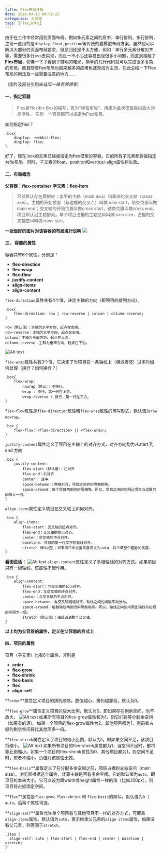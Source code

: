 ```yaml
---
title: Flex布局详解
date: 2016-04-15 08:59:22
categories: 大前端
tags: [Flex,HTML]
---
```

由于在工作中经常用到页面布局，例如多元素之间的居中，单行排列，多行排列，之前一直用的是`display,float,position`等传统的盒模型布局方案，虽然也可以解决大部分的页面布局要求，但总归还是不太方便，例如：单行多元素分散对齐等，需要很多行css去实现，而且一不小心还容易出现很多小问题，而直到接触了**Flex布局**，仿佛一下子看到了黎明的曙光，简单的几行代码就可以完成很多复杂的布局，而且随着flex布局也越来越多的应用也逐渐成为主流，在此总结一下Flex布局的用法及一些需要注意的地方……
<!--more-->
（图片及部分引用来自*阮一峰老师博客*）
#### 一、指定容器
> Flex是Flexible Box的缩写，意为"弹性布局"，用来为盒状模型提供最大的灵活性。
	任何一个容器都可以指定为Flex布局。
	
如何指定flex？
```
.box{
	display: -webkit-flex;
	display: flex;
}
```
好了，现在.box的元素已经被指定为flex模型的容器，它的所有子元素都将被指定为fle布局，同时，子元素的float、position和vertical-align属性将失效。
#### 二、布局概念
**父容器：flex-container**
**字元素：flex-item**
>容器默认存在两根轴：水平的主轴（main axis）和垂直的交叉轴（cross axis）。主轴的开始位置（与边框的交叉点）叫做main start，结束位置叫做main end；交叉轴的开始位置叫做cross start，结束位置叫做cross end。
项目默认沿主轴排列。单个项目占据的主轴空间叫做main size，占据的交叉轴空间叫做cross size。

**一张很好的图片对该容器的布局进行说明**
![](http://www.ruanyifeng.com/blogimg/asset/2015/bg2015071004.png)
#### 三、 容器的属性
容器共有6个属性，分别是：
- **flex-direction**
- **flex-wrap**
- **flex-flow**
- **justify-content**
- **align-items**
- **align-content**

`flex-direction`属性共有4个值，决定主轴的方向（即项目的排列方向）。
```
.box{
	flex-direction: row | row-reverse | column | column-reverse;
}

row（默认值）：主轴为水平方向，起点在左端。
row-reverse：主轴为水平方向，起点在右端。
column：主轴为垂直方向，起点在上沿。
column-reverse：主轴为垂直方向，起点在下沿。
```
![Alt text](http://www.ruanyifeng.com/blogimg/asset/2015/bg2015071005.png)

`flex-wrap`属性共有3个值，它决定了当项目在一条轴线上（横或者竖）过多时如何处理（换行？如何换行？）
```
.box{
	flex-wrap: 
		nowrap（默认）：不换行。
		wrap : 换行，第一行在上方。
		wrap-reverse : 换行，第一行在下方。
}
```
`flex-flow`属性是`flex-direction`属性和`flex-wrap`属性的简写形式，默认值为`row nowrap`。
```
.box {
	flex-flow: <flex-direction> || <flex-wrap>;
}
```
`justify-content`属性定义了项目在主轴上的对齐方式，对齐方向均为从start 到 end 方向
```
.box {
	justify-content: 
		flex-start（默认值）：左对齐
		flex-end：右对齐
		center： 居中
		space-between：两端对齐，项目之间的间隔都相等。
		space-around：每个项目两侧的间隔相等。所以，项目之间的间隔比项目与边框的间隔大一倍。
}
```
`align-items`属性定义项目在交叉轴上如何对齐。
```
.box {
	align-items: 
		flex-start：交叉轴的起点对齐。
		flex-end：交叉轴的终点对齐。
		center：交叉轴的中点对齐。
		baseline: 项目的第一行文字的基线对齐。
		stretch（默认值）：如果项目未设置高度或设为auto，将占满整个容器的高度。
}
```
**看图说话：**
![Alt text](http://www.ruanyifeng.com/blogimg/asset/2015/bg2015071011.png)
`align-content`属性定义了多根轴线的对齐方式。如果项目只有一根轴线，该属性不起作用。
```
.box {
	align-content: 
		flex-start：与交叉轴的起点对齐。
		flex-end：与交叉轴的终点对齐。
		center：与交叉轴的中点对齐。
		space-between：与交叉轴两端对齐，轴线之间的间隔平均分布。
		space-around：每根轴线两侧的间隔都相等。所以，轴线之间的间隔比轴线与边框的间隔大一倍。
		stretch（默认值）：轴线占满整个交叉轴。
}
```
**以上均为父容器的属性，定义在父容器的样式上**

#### 四、项目的属性
项目（子元素）也有6个属性，非别是
- **order**
- **flex-grow**
- **flex-shrink**
- **flex-basis**
- **flex**
- **align-self**

**`order`**属性定义项目的排列顺序。数值越小，排列越靠前，默认为0。

**`flex-grow`**属性定义项目的放大比例，默认为0，即如果存在剩余空间，也不放大。
![Alt text](http://www.ruanyifeng.com/blogimg/asset/2015/bg2015071014.png)
如果所有项目的flex-grow属性都为1，则它们将等分剩余空间（如果有的话）。如果一个项目的flex-grow属性为2，其他项目都为1，则前者占据的剩余空间将比其他项多一倍。

**`flex-shrink`属性定义了项目的缩小比例，默认为1，即如果空间不足，该项目将缩小。
![Alt text](http://www.ruanyifeng.com/blogimg/asset/2015/bg2015071015.jpg)
如果所有项目的flex-shrink属性都为1，当空间不足时，都将等比例缩小。如果一个项目的flex-shrink属性为0，其他项目都为1，则空间不足时，前者不缩小。负值对该属性无效。

**`flex-basis`**属性定义了在分配多余空间之前，项目占据的主轴空间（main size）。浏览器根据这个属性，计算主轴是否有多余空间。它的默认值为`auto`，即项目的本来大小。它可以设为跟width或height属性一样的值（比如350px），则项目将占据固定空间。

**`flex`**属性是`flex-grow`, `flex-shrink` 和 `flex-basis`的简写，默认值为`0 1 auto`。后两个属性可选。

**`align-self`**属性允许单个项目有与其他项目不一样的对齐方式，可覆盖`align-items`属性。默认值为`auto`，表示继承父元素的`align-items`属性，如果没有父元素，则等同于`stretch`。
```
.item {
  align-self: auto | flex-start | flex-end | center | baseline | stretch;
}
```